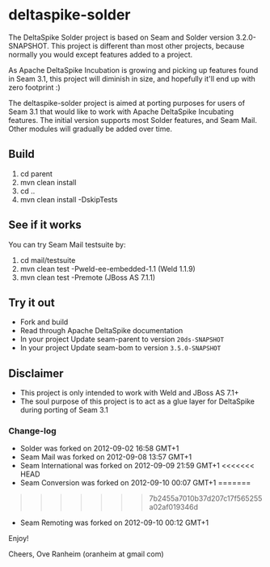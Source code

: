 deltaspike-solder
=================

The DeltaSpike Solder project is based on Seam and Solder version 3.2.0-SNAPSHOT. This project is different than most other projects,
because normally you would except features added to a project.

As Apache DeltaSpike Incubation is growing and picking up features found in Seam 3.1, this project will diminish in size, 
and hopefully it'll end up with zero footprint :)

The deltaspike-solder project is aimed at porting purposes for users of Seam 3.1 that would like to work with Apache DeltaSpike Incubating 
features. The initial version supports most Solder features, and Seam Mail. Other modules  will gradually be added over time.


Build
-----

1. cd parent
2. mvn clean install
3. cd ..
4. mvn clean install -DskipTests


See if it works
----------

You can try Seam Mail testsuite by:

1. cd mail/testsuite
2. mvn clean test -Pweld-ee-embedded-1.1 (Weld 1.1.9) 
3. mvn clean test -Premote (JBoss AS 7.1.1)


Try it out
-----

* Fork and build
* Read through Apache DeltaSpike documentation
* In your project Update seam-parent to version `20ds-SNAPSHOT`
* In your project Update seam-bom to version `3.5.0-SNAPSHOT`


Disclaimer
-----

* This project is only intended to work with Weld and JBoss AS 7.1+
* The soul purpose of this project is to act as a glue layer for DeltaSpike during porting of Seam 3.1 


### Change-log

* Solder was forked on 2012-09-02 16:58 GMT+1
* Seam Mail was forked on 2012-09-08 13:57 GMT+1
* Seam International was forked on 2012-09-09 21:59 GMT+1
<<<<<<< HEAD
* Seam Conversion was forked on 2012-09-10 00:07 GMT+1
=======
>>>>>>> 7b2455a7010b37d207c17f565255a02af019346d
* Seam Remoting was forked on 2012-09-10 00:12 GMT+1

Enjoy!

Cheers,
Ove Ranheim
(oranheim at gmail com)
